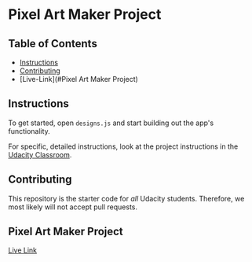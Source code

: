 # Pixel Art Maker Project

## Table of Contents

* [Instructions](#instructions)
* [Contributing](#contributing)
* [Live-Link](#Pixel Art Maker Project)

## Instructions

To get started, open `designs.js` and start building out the app's functionality.

For specific, detailed instructions, look at the project instructions in the [Udacity Classroom](https://classroom.udacity.com/me).

## Contributing

This repository is the starter code for _all_ Udacity students. Therefore, we most likely will not accept pull requests.


## Pixel Art Maker Project

[Live Link](https://suleimanbashiru.github.io/SB/)